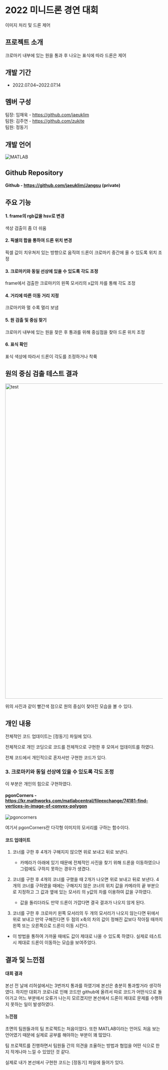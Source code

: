 # 2022 미니드론 경연 대회
이미지 처리 및 드론 제어

## 프로젝트 소개
크로마키 내부에 있는 원을 통과 후 나오는 표식에 따라 드론은 제어

## 개발 기간
* 2022.07.04~2022.07.14

## 멤버 구성
팀장: 임재욱 - <https://github.com/jaeuklim><br>
팀원: 김주연 - <https://github.com/zukite><br>
팀원: 정동기

## 개발 언어
![MATLAB](https://img.shields.io/badge/MATLAB-FC6D26?style=flat&logo)

## Github Repository
#### Github - <https://github.com/jaeuklim/Jangsu> (private)

## 주요 기능
#### 1. frame의 rgb값을 hsv로 변경
색상 검출이 좀 더 쉬움
#### 2. 픽셀의 합을 통하여 드론 위치 변경
픽셀 값이 치우쳐저 있는 방향으로 움직여 드론이 크로마키 중간에 올 수 있도록 위치 조정
#### 3. 크로마키와 동일 선상에 있을 수 있도록 각도 조정
frame에서 검출한 크로마키의 왼쪽 모서리의 x값의 차를 통해 각도 조정
#### 4. 거리에 따른 이동 거리 지정
크로마키와 멀 수록 멀리 보냄
#### 5. 원 검출 및 중심 찾기
크로마키 내부에 있는 원을 찾은 후 통과를 위해 중심점을 찾아 드론 위치 조정
#### 6. 표식 확인
표식 색상에 따라서 드론이 각도를 조정하거나 착륙

## 원의 중심 검출 테스트 결과
<img width="1009" alt="test" src="https://github.com/jeongdonggi/dron/assets/100845304/49e838af-1db9-4995-9837-e738c9f014d9">

위의 사진과 같이 빨간색 점으로 원의 중심이 찾아진 모습을 볼 수 있다.

## 개인 내용

전체적인 코드 업데이트는 [정동기] 파일에 있다.

전체적으로 개인 코딩으로 코드를 전체적으로 구현한 후 모여서 업데이트를 하였다.

전체 코드에서 개인적으로 혼자서만 구현한 코드가 있다.
### 3. 크로마키와 동일 선상에 있을 수 있도록 각도 조정
이 부분은 개인의 힘으로 구현하였다.
#### pgonCorners - <https://kr.mathworks.com/matlabcentral/fileexchange/74181-find-vertices-in-image-of-convex-polygon>
![pgoncorners](https://github.com/jeongdonggi/dron/assets/100845304/f9bd3ac3-a3f1-41e2-ae27-9cc87357a83e)

여기서 pgonCorners란 다각형 이미지의 모서리를 구하는 함수이다.

#### 코드 업데이트
1. 코너를 구한 후 4개가 구해지지 않으면 위로 보내고 뒤로 보낸다.
   - 카메라가 아래에 있기 때문에 전체적인 사진을 찾기 위해 드론을 이동하였으나 그럼에도 구하지 못하는 경우가 생겼다.
  
2. 코너를 구한 후 4개의 코너를 구했을 때 2개가 나오면 위로 보내고 뒤로 보낸다. 4개의 코너를 구하였을 때에는 구해지지 않은 코너의 위치 값을 카메라의 끝 부분으로 지정하고 그 값과 옆에 있는 모서리 의 y값의 차를 이용하여 값을 구하였다.
   - 값을 돌리더라도 만약 드론이 가깝다면 결국 결과가 나오지 않게 된다.

3.  코너를 구한 후 크로마키 왼쪽 모서리의 두 개의 모서리가 나오지 않는다면 뒤에서 위로 보내고 만약 구해진다면 두 점의 x축의 차의 값이 정해진 값보다 작아질 때까지 왼쪽 또는 오른쪽으로 드론이 이동 시킨다.
   - 이 방법을 통하여 가까울 때에도 값이 제대로 나올 수 있도록 하였다. 실제로 테스트 시 제대로 드론이 이동하는 모습을 보여주었다.

## 결과 및 느낀점

#### 대회 결과
본선 전 날에 리허설에서는 3번까지 통과를 하였기에 본선은 충분히 통과할거라 생각하였다. 하지만 대회가 코로나로 인해 코드만 github에 올려서 따로 코드가 어떤식으로 돌아가고 어느 부분에서 오류가 나는지 모르겠지만 본선에서 드론이 제대로 문제를 수행하지 못하는 일이 발생하였다.

#### 느낀점
초면의 팀원들과의 팀 프로젝트는 처음이었다. 또한 MATLAB이라는 언어도 처음 보는 언어였기 때문에 실제로 공부를 해야하는 부분이 꽤 많았다.

팀 프로젝트를 진행하면서 팀원들 간의 의견을 조율하는 방법과 협업을 어떤 식으로 한지 작게나마 느낄 수 있었던 것 같다.

실제로 내가 본선에서 구현한 코드는 [정동기] 파일에 들어가 있다.
